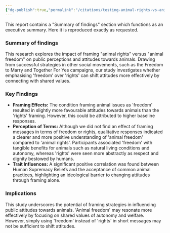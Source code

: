 ```yaml
---
{"dg-publish":true,"permalink":"/citations/testing-animal-rights-vs-animal-freedom-research-report-animal-think-tank/","created":"2025-10-23T17:42:44.576+01:00","updated":"2025-10-23T17:42:44.577+01:00"}
---
```



This report contains a "Summary of findings" section which functions as an executive summary. Here it is reproduced exactly as requested.

### Summary of findings

This research explores the impact of framing "animal rights" versus "animal freedom" on public perceptions and attitudes towards animals. Drawing from successful strategies in other social movements, such as the Freedom to Marry and Together For Yes campaigns, our study investigates whether emphasising 'freedom' over 'rights' can shift attitudes more effectively by connecting with shared values.

### Key Findings

*   **Framing Effects:** The condition framing animal issues as 'freedom' resulted in slightly more favourable attitudes towards animals than the 'rights' framing. However, this could be attributed to higher baseline responses.
*   **Perception of Terms:** Although we did not find an effect of framing messages in terms of freedom or rights, qualitative responses indicated a clearer and more positive understanding of 'animal freedom' compared to 'animal rights'. Participants associated 'freedom' with tangible benefits for animals such as natural living conditions and autonomy, whereas 'rights' were seen more abstractly as respect and dignity bestowed by humans.
*   **Trait Influences:** A significant positive correlation was found between Human Supremacy Beliefs and the acceptance of common animal practices, highlighting an ideological barrier to changing attitudes through framing alone.

### Implications

This study underscores the potential of framing strategies in influencing public attitudes towards animals. 'Animal freedom' may resonate more effectively by focusing on shared values of autonomy and welfare. However, simply using 'freedom' instead of 'rights' in short messages may not be sufficient to shift attitudes.
